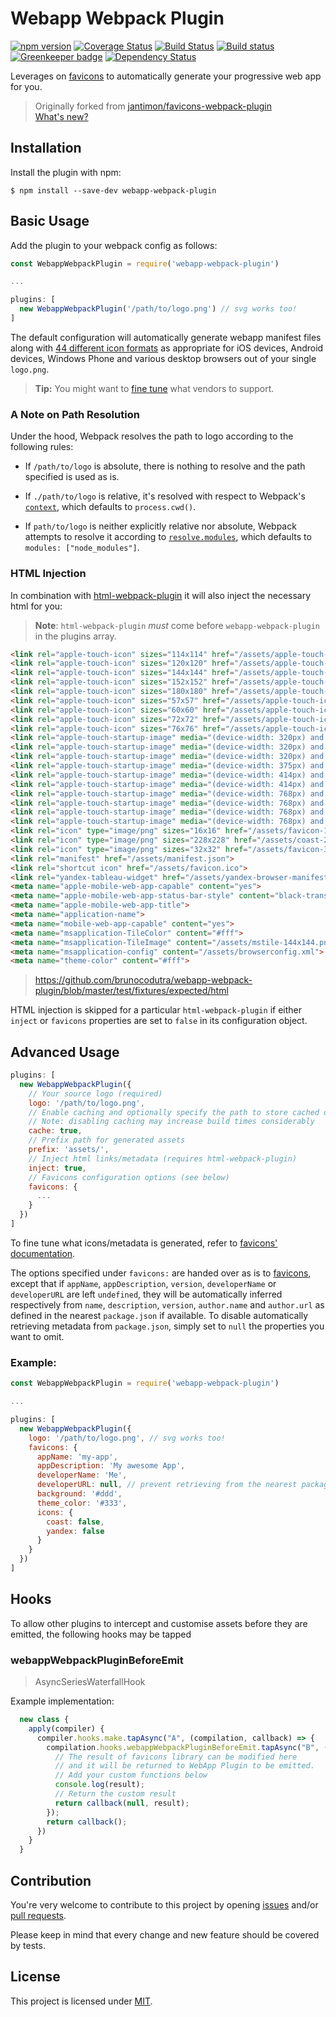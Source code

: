 # Webapp Webpack Plugin

[![npm version](https://badge.fury.io/js/webapp-webpack-plugin.svg)](http://badge.fury.io/js/webapp-webpack-plugin)
[![Coverage Status](https://coveralls.io/repos/github/brunocodutra/webapp-webpack-plugin/badge.svg?branch=master)](https://coveralls.io/github/brunocodutra/webapp-webpack-plugin?branch=master)
[![Build Status](https://travis-ci.org/brunocodutra/webapp-webpack-plugin.svg?branch=master)](https://travis-ci.org/brunocodutra/webapp-webpack-plugin)
[![Build status](https://ci.appveyor.com/api/projects/status/q1ntrbmkhmdmw0ep/branch/master?svg=true)](https://ci.appveyor.com/project/brunocodutra/webapp-webpack-plugin/branch/master)
[![Greenkeeper badge](https://badges.greenkeeper.io/brunocodutra/webapp-webpack-plugin.svg)](https://greenkeeper.io/)
[![Dependency Status](https://david-dm.org/brunocodutra/webapp-webpack-plugin.svg)](https://david-dm.org/brunocodutra/webapp-webpack-plugin)

Leverages on [favicons] to automatically generate your progressive web app for you.

> Originally forked from [jantimon/favicons-webpack-plugin](https://github.com/jantimon/favicons-webpack-plugin)
> <br/>[What's new?](https://github.com/brunocodutra/webapp-webpack-plugin/releases)

## Installation

Install the plugin with npm:
```shell
$ npm install --save-dev webapp-webpack-plugin
```

## Basic Usage

Add the plugin to your webpack config as follows:

```javascript
const WebappWebpackPlugin = require('webapp-webpack-plugin')

...

plugins: [
  new WebappWebpackPlugin('/path/to/logo.png') // svg works too!
]
```

The default configuration will automatically generate webapp manifest files along with
[44 different icon formats](https://github.com/brunocodutra/webapp-webpack-plugin/tree/master/test/fixtures/expected/default)
as appropriate for iOS devices, Android devices, Windows Phone and various desktop browsers out of your single `logo.png`.

> **Tip:** You might want to [fine tune](#advanced-usage) what vendors to support.

### A Note on Path Resolution

Under the hood, Webpack resolves the path to logo according to the following
rules:

* If `/path/to/logo` is absolute, there is nothing to resolve and the path
specified is used as is.

* If `./path/to/logo` is relative, it's resolved with respect to Webpack's
[`context`](https://webpack.js.org/configuration/entry-context/#context),
which defaults to `process.cwd()`.

* If `path/to/logo` is neither explicitly relative nor absolute,
Webpack attempts to resolve it according to
[`resolve.modules`](https://webpack.js.org/configuration/resolve/#resolve-modules),
which defaults to `modules: ["node_modules"]`.

### HTML Injection

In combination with [html-webpack-plugin](https://github.com/ampedandwired/html-webpack-plugin) it will also inject the necessary html for you:

> **Note**: `html-webpack-plugin` _must_ come before `webapp-webpack-plugin` in the plugins array.

```html
<link rel="apple-touch-icon" sizes="114x114" href="/assets/apple-touch-icon-114x114.png">
<link rel="apple-touch-icon" sizes="120x120" href="/assets/apple-touch-icon-120x120.png">
<link rel="apple-touch-icon" sizes="144x144" href="/assets/apple-touch-icon-144x144.png">
<link rel="apple-touch-icon" sizes="152x152" href="/assets/apple-touch-icon-152x152.png">
<link rel="apple-touch-icon" sizes="180x180" href="/assets/apple-touch-icon-180x180.png">
<link rel="apple-touch-icon" sizes="57x57" href="/assets/apple-touch-icon-57x57.png">
<link rel="apple-touch-icon" sizes="60x60" href="/assets/apple-touch-icon-60x60.png">
<link rel="apple-touch-icon" sizes="72x72" href="/assets/apple-touch-icon-72x72.png">
<link rel="apple-touch-icon" sizes="76x76" href="/assets/apple-touch-icon-76x76.png">
<link rel="apple-touch-startup-image" media="(device-width: 320px) and (device-height: 480px) and (-webkit-device-pixel-ratio: 1)" href="/assets/apple-touch-startup-image-320x460.png">
<link rel="apple-touch-startup-image" media="(device-width: 320px) and (device-height: 480px) and (-webkit-device-pixel-ratio: 2)" href="/assets/apple-touch-startup-image-640x920.png">
<link rel="apple-touch-startup-image" media="(device-width: 320px) and (device-height: 568px) and (-webkit-device-pixel-ratio: 2)" href="/assets/apple-touch-startup-image-640x1096.png">
<link rel="apple-touch-startup-image" media="(device-width: 375px) and (device-height: 667px) and (-webkit-device-pixel-ratio: 2)" href="/assets/apple-touch-startup-image-750x1294.png">
<link rel="apple-touch-startup-image" media="(device-width: 414px) and (device-height: 736px) and (orientation: landscape) and (-webkit-device-pixel-ratio: 3)" href="/assets/apple-touch-startup-image-1182x2208.png">
<link rel="apple-touch-startup-image" media="(device-width: 414px) and (device-height: 736px) and (orientation: portrait) and (-webkit-device-pixel-ratio: 3)" href="/assets/apple-touch-startup-image-1242x2148.png">
<link rel="apple-touch-startup-image" media="(device-width: 768px) and (device-height: 1024px) and (orientation: landscape) and (-webkit-device-pixel-ratio: 1)" href="/assets/apple-touch-startup-image-748x1024.png">
<link rel="apple-touch-startup-image" media="(device-width: 768px) and (device-height: 1024px) and (orientation: landscape) and (-webkit-device-pixel-ratio: 2)" href="/assets/apple-touch-startup-image-1496x2048.png">
<link rel="apple-touch-startup-image" media="(device-width: 768px) and (device-height: 1024px) and (orientation: portrait) and (-webkit-device-pixel-ratio: 1)" href="/assets/apple-touch-startup-image-768x1004.png">
<link rel="apple-touch-startup-image" media="(device-width: 768px) and (device-height: 1024px) and (orientation: portrait) and (-webkit-device-pixel-ratio: 2)" href="/assets/apple-touch-startup-image-1536x2008.png">
<link rel="icon" type="image/png" sizes="16x16" href="/assets/favicon-16x16.png">
<link rel="icon" type="image/png" sizes="228x228" href="/assets/coast-228x228.png">
<link rel="icon" type="image/png" sizes="32x32" href="/assets/favicon-32x32.png">
<link rel="manifest" href="/assets/manifest.json">
<link rel="shortcut icon" href="/assets/favicon.ico">
<link rel="yandex-tableau-widget" href="/assets/yandex-browser-manifest.json">
<meta name="apple-mobile-web-app-capable" content="yes">
<meta name="apple-mobile-web-app-status-bar-style" content="black-translucent">
<meta name="apple-mobile-web-app-title">
<meta name="application-name">
<meta name="mobile-web-app-capable" content="yes">
<meta name="msapplication-TileColor" content="#fff">
<meta name="msapplication-TileImage" content="/assets/mstile-144x144.png">
<meta name="msapplication-config" content="/assets/browserconfig.xml">
<meta name="theme-color" content="#fff">
```

> https://github.com/brunocodutra/webapp-webpack-plugin/blob/master/test/fixtures/expected/html

HTML injection is skipped for a particular `html-webpack-plugin` if either `inject` or `favicons`
properties are set to `false` in its configuration object.

## Advanced Usage

```javascript
plugins: [
  new WebappWebpackPlugin({
    // Your source logo (required)
    logo: '/path/to/logo.png',
    // Enable caching and optionally specify the path to store cached data
    // Note: disabling caching may increase build times considerably
    cache: true,
    // Prefix path for generated assets
    prefix: 'assets/',
    // Inject html links/metadata (requires html-webpack-plugin)
    inject: true,
    // Favicons configuration options (see below)
    favicons: {
      ...
    }
  })
]
```

To fine tune what icons/metadata is generated, refer to
[favicons' documentation](https://github.com/haydenbleasel/favicons#usage).

The options specified under `favicons:` are handed over as is to [favicons],
except that if `appName`, `appDescription`, `version`, `developerName` or
`developerURL` are left `undefined`, they will be automatically inferred
respectively from `name`, `description`, `version`, `author.name` and
`author.url` as defined in the nearest `package.json` if available.
To disable automatically retrieving metadata from `package.json`, simply set
to `null` the properties you want to omit.

### Example:

```javascript
const WebappWebpackPlugin = require('webapp-webpack-plugin')

...

plugins: [
  new WebappWebpackPlugin({
    logo: '/path/to/logo.png', // svg works too!
    favicons: {
      appName: 'my-app',
      appDescription: 'My awesome App',
      developerName: 'Me',
      developerURL: null, // prevent retrieving from the nearest package.json
      background: '#ddd',
      theme_color: '#333',
      icons: {
        coast: false,
        yandex: false
      }
    }
  })
]
```

## Hooks

To allow other plugins to intercept and customise assets before they are emitted, the following hooks may be tapped

### webappWebpackPluginBeforeEmit

> AsyncSeriesWaterfallHook

Example implementation:

```js
  new class {
    apply(compiler) {
      compiler.hooks.make.tapAsync("A", (compilation, callback) => {
        compilation.hooks.webappWebpackPluginBeforeEmit.tapAsync("B", (result, callback) => {
          // The result of favicons library can be modified here
          // and it will be returned to WebApp Plugin to be emitted.
          // Add your custom functions below
          console.log(result);
          // Return the custom result
          return callback(null, result);
        });
        return callback();
      })
    }
  }
```

## Contribution

You're very welcome to contribute to this project by opening
[issues](https://github.com/brunocodutra/webapp-webpack-plugin/issues) and/or
[pull requests](https://github.com/brunocodutra/webapp-webpack-plugin/pulls).

Please keep in mind that every change and new feature should be covered by
tests.

## License

This project is licensed under [MIT](https://github.com/brunocodutra/webapp-webpack-plugin/blob/master/LICENSE).

[favicons]: https://github.com/haydenbleasel/favicons
